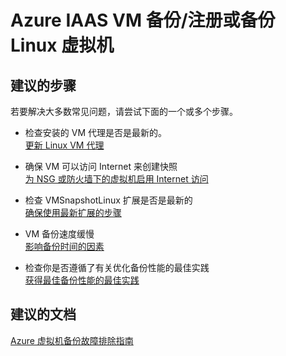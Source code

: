 <properties
    pageTitle="azure iaas vm backup/register or back up a linux virtual machine"
    description="Azure IAAS VM 备份/注册或备份 Linux 虚拟机"
    service="microsoft.recoveryservices"
    resource="vaults"
    authors="kasparks"
    displayOrder=""
    selfHelpType="generic"
    supportTopicIds="32447378"
    resourceTags=""
    productPesIds="15207"
    cloudEnvironments="public"
/>


# Azure IAAS VM 备份/注册或备份 Linux 虚拟机
## **建议的步骤**
若要解决大多数常见问题，请尝试下面的一个或多个步骤。
* 检查安装的 VM 代理是否是最新的。 <br>
[更新 Linux VM 代理](https://azure.microsoft.com/en-us/documentation/articles/backup-azure-troubleshoot-vm-backup-fails-snapshot-timeout/#cause-2-the-microsoft-azure-vm-agent-installed-in-the-vm-is-out-of-date-for-linux-vms)

* 确保 VM 可以访问 Internet 来创建快照 <br>
[为 NSG 或防火墙下的虚拟机启用 Internet 访问](https://azure.microsoft.com/en-us/documentation/articles/backup-azure-troubleshoot-vm-backup-fails-snapshot-timeout/#cause-1-the-vm-does-not-have-internet-access)

* 检查 VMSnapshotLinux 扩展是否是最新的 <br>
[确保使用最新扩展的步骤](https://azure.microsoft.com/en-us/documentation/articles/backup-azure-troubleshoot-vm-backup-fails-snapshot-timeout/#cause-3-the-backup-extension-fails-to-update-or-load)

* VM 备份速度缓慢 <br>
[影响备份时间的因素](https://azure.microsoft.com/en-us/documentation/articles/backup-azure-vms-introduction/#total-vm-backup-time)

* 检查你是否遵循了有关优化备份性能的最佳实践 <br>
[获得最佳备份性能的最佳实践](https://azure.microsoft.com/en-us/documentation/articles/backup-azure-vms-introduction/#best-practices)

## **建议的文档**
[Azure 虚拟机备份故障排除指南](https://azure.microsoft.com/en-us/documentation/articles/backup-azure-vms-troubleshoot/)



<!--HONumber=Aug16_HO1-->


